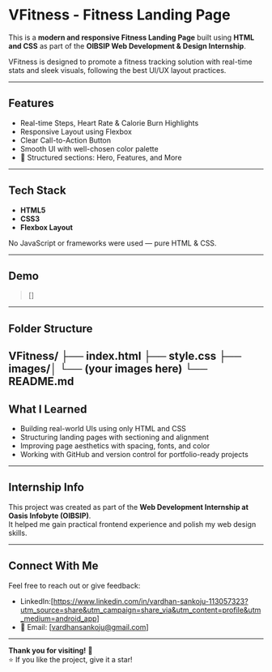 # VFitness - Fitness Landing Page

This is a **modern and responsive Fitness Landing Page** built using **HTML and CSS** as part of the **OIBSIP Web Development & Design Internship**.

VFitness is designed to promote a fitness tracking solution with real-time stats and sleek visuals, following the best UI/UX layout practices.

---

##  Features

-  Real-time Steps, Heart Rate & Calorie Burn Highlights  
- Responsive Layout using Flexbox  
- Clear Call-to-Action Button  
- Smooth UI with well-chosen color palette  
- 🔗 Structured sections: Hero, Features, and More

---

## Tech Stack

- **HTML5**
- **CSS3**
- **Flexbox Layout**

No JavaScript or frameworks were used — pure HTML & CSS.

---

##  Demo

> []

---

## Folder Structure
VFitness/ 
├── index.html 
├── style.css
├── images/│
└── (your images here) 
└── README.md
---

##  What I Learned

- Building real-world UIs using only HTML and CSS  
- Structuring landing pages with sectioning and alignment  
- Improving page aesthetics with spacing, fonts, and color  
- Working with GitHub and version control for portfolio-ready projects

---

## Internship Info

This project was created as part of the **Web Development Internship at Oasis Infobyte (OIBSIP)**.  
It helped me gain practical frontend experience and polish my web design skills.

---

## Connect With Me

Feel free to reach out or give feedback:

- LinkedIn:[https://www.linkedin.com/in/vardhan-sankoju-113057323?utm_source=share&utm_campaign=share_via&utm_content=profile&utm_medium=android_app]
- 📧 Email: [vardhansankoju@gmail.com]

---

**Thank you for visiting!** 👋  
⭐ If you like the project, give it a star!
